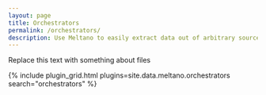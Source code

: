 ```yaml
---
layout: page
title: Orchestrators
permalink: /orchestrators/
description: Use Meltano to easily extract data out of arbitrary sources (databases, SaaS APIs, and file formats) using Singer taps.
---
```


Replace this text with something about files

<!-- {% assign plugins = site.data.meltano.sorted_files %} -->



{% include plugin_grid.html plugins=site.data.meltano.orchestrators search="orchestrators" %}


